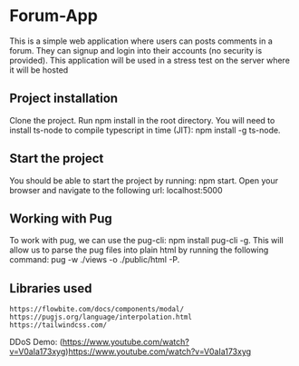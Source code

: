 # Forum-App
This is a simple web application where users can posts comments in a forum. They can signup and login into their accounts (no security is provided). This application will be used in a stress test on the server where it will be hosted

## Project installation
Clone the project. Run npm install in the root directory. You will need to install ts-node to compile typescript in time (JIT): npm install -g ts-node. 

## Start the project
You should be able to start the project by running: npm start. Open your browser and navigate to the following url: localhost:5000

## Working with Pug
To work with pug, we can use the pug-cli: npm install pug-cli -g. This will allow us to parse the pug files into plain html by running the following command: pug -w ./views -o ./public/html -P.

## Libraries used
```
https://flowbite.com/docs/components/modal/
https://pugjs.org/language/interpolation.html
https://tailwindcss.com/
```

DDoS Demo: (https://www.youtube.com/watch?v=V0aIa173xyg)https://www.youtube.com/watch?v=V0aIa173xyg

